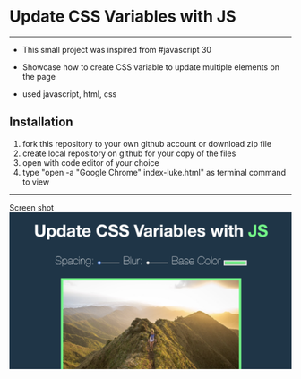 # Update CSS Variables with JS

---

- This small project was inspired from #javascript 30

- Showcase how to create CSS variable to update multiple elements on the page

- used javascript, html, css 

## Installation

1. fork this repository to your own github account or download zip file
2. create local repository on github for your copy of the files
3. open with code editor of your choice
4. type "open -a "Google Chrome" index-luke.html" as terminal command to view 

---
Screen shot
![Update CSS Variables with JS](UpdateCSS-Variables.png)